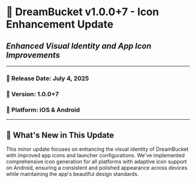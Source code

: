 # 🌟 DreamBucket v1.0.0+7 - Icon Enhancement Update

## *Enhanced Visual Identity and App Icon Improvements*

---

### 📅 Release Date: July 4, 2025

### 🔢 Version: 1.0.0+7

### 📱 Platform: iOS & Android

---

## 🎉 What's New in This Update

This minor update focuses on enhancing the visual identity of DreamBucket with improved app icons and launcher configurations. We've implemented comprehensive icon generation for all platforms with adaptive icon support on Android, ensuring a consistent and polished appearance across devices while maintaining the app's beautiful design standards.
